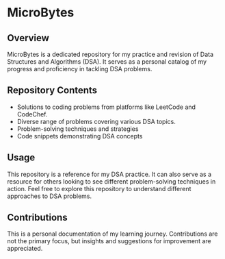 # MicroBytes 

## Overview
MicroBytes is a dedicated repository for my practice and revision of Data Structures and Algorithms (DSA). It serves as a personal catalog of my progress and proficiency in tackling DSA problems.

## Repository Contents
- Solutions to coding problems from platforms like LeetCode and CodeChef.
- Diverse range of problems covering various DSA topics.
- Problem-solving techniques and strategies
- Code snippets demonstrating DSA concepts

## Usage 
This repository is a reference for my DSA practice. It can also serve as a resource for others looking to see different problem-solving techniques in action. Feel free to explore this repository to understand different approaches to DSA problems.

## Contributions
This is a personal documentation of my learning journey. Contributions are not the primary focus, but insights and suggestions for improvement are appreciated.
